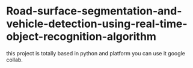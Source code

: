 # Road-surface-segmentation-and-vehicle-detection-using-real-time-object-recognition-algorithm 
this project is totally based in python and platform you can use it google collab. 
